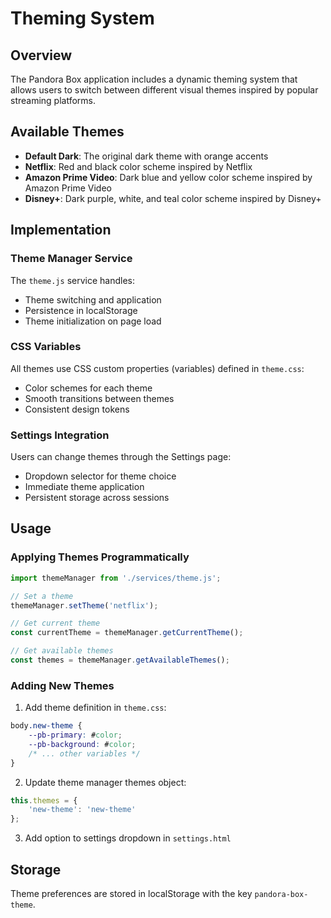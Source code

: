 # Theming System

## Overview
The Pandora Box application includes a dynamic theming system that allows users to switch between different visual themes inspired by popular streaming platforms.

## Available Themes
- **Default Dark**: The original dark theme with orange accents
- **Netflix**: Red and black color scheme inspired by Netflix
- **Amazon Prime Video**: Dark blue and yellow color scheme inspired by Amazon Prime Video
- **Disney+**: Dark purple, white, and teal color scheme inspired by Disney+

## Implementation

### Theme Manager Service
The `theme.js` service handles:
- Theme switching and application
- Persistence in localStorage
- Theme initialization on page load

### CSS Variables
All themes use CSS custom properties (variables) defined in `theme.css`:
- Color schemes for each theme
- Smooth transitions between themes
- Consistent design tokens

### Settings Integration
Users can change themes through the Settings page:
- Dropdown selector for theme choice
- Immediate theme application
- Persistent storage across sessions

## Usage

### Applying Themes Programmatically
```javascript
import themeManager from './services/theme.js';

// Set a theme
themeManager.setTheme('netflix');

// Get current theme
const currentTheme = themeManager.getCurrentTheme();

// Get available themes
const themes = themeManager.getAvailableThemes();
```

### Adding New Themes
1. Add theme definition in `theme.css`:
```css
body.new-theme {
    --pb-primary: #color;
    --pb-background: #color;
    /* ... other variables */
}
```

2. Update theme manager themes object:
```javascript
this.themes = {
    'new-theme': 'new-theme'
};
```

3. Add option to settings dropdown in `settings.html`

## Storage
Theme preferences are stored in localStorage with the key `pandora-box-theme`.
